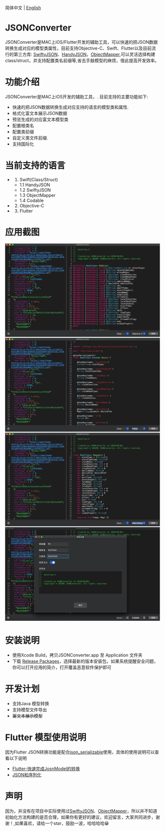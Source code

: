 
简体中文 | [English](./README.md)


JSONConverter
==========
 JSONConverter是MAC上iOS/Flutter开发的辅助工具，可以快速的把JSON数据转换生成对应的模型类属性，目前支持Objective-C、Swift、Flutter以及目前流行的第三方库: [SwiftyJSON](https://github.com/SwiftyJSON/SwiftyJSON)、[HandyJSON](https://github.com/alibaba/HandyJSON)，[ObjectMapper](https://github.com/Hearst-DD/ObjectMapper),可以灵活选择构建class/struct，并支持配置类名前缀等,省去手敲模型的麻烦，借此提高开发效率。

功能介绍
============
JSONConverter是MAC上iOS开发的辅助工具，. 
目前支持的主要功能如下:
* 快速的把JSON数据转换生成对应支持的语言的模型类和属性.
* 格式化富文本展示JSON数据
* 预览生成的对应富文本模型类
* 配置根类名
* 配置类前缀
* 自定义类文件前缀.
* 支持国际化

当前支持的语言
============
- 1. Swift(Class/Struct)
    - 1.1 HandyJSON
    - 1.2 SwiftyJSON
    - 1.3 ObjectMapper
    - 1.4 Codable
- 2. Objective-C
- 3. Flutter

应用截图
========================
![1.png](/Screenshots/1.png)
![2.png](/Screenshots/2.png)
![3.png](/Screenshots/3.png)
![4.png](/Screenshots/4.png)

安装说明
============
* 使用Xcode Build，拷贝JSONConverter.app 至 Application 文件夹
* 下载 [Release Packages](https://github.com/DevYao/JSONConverter/releases)，选择最新的版本安装包，如果系统提醒安全问题，你可以打开应用的简介，打开覆盖恶意软件保护即可

开发计划
=====
* 支持Java 模型转换
* 支持模型文件导出
* ~~富文本展示模型~~

Flutter 模型使用说明
========================
因为Flutter JSON转换功能是配合[json_serializable](https://github.com/dart-lang/json_serializable)使用，具体的使用说明可以查看以下说明
* [Flutter-快速完成JosnModel的转换](https://www.jianshu.com/p/8e22a383bc4b)
* [JSON和序列化](https://flutterchina.club/json/)

声明
========================
因为，并没有在项目中实际使用过[SwiftyJSON](https://github.com/SwiftyJSON/SwiftyJSON)、[ObjectMapper](https://github.com/Hearst-DD/ObjectMapper)，所以并不知道初始化方法构建的是否合理，如果你有更好的建议，欢迎留言，大家共同进步，谢谢！,如果喜欢，请给一个star，鼓励一波，哈哈哈哈😁